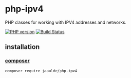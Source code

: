 # php-ipv4
PHP classes for working with IPV4 addresses and networks.

[![PHP version](https://badge.fury.io/ph/JAAulde%2Fphp-ipv4.svg)](http://badge.fury.io/ph/JAAulde%2Fphp-ipv4)
[![Build Status](https://travis-ci.org/JAAulde/php-ipv4.svg?branch=master)](https://travis-ci.org/JAAulde/php-ipv4) 

## installation
### [composer](https://getcomposer.org)
```bash
composer require jaaulde/php-ipv4
```
